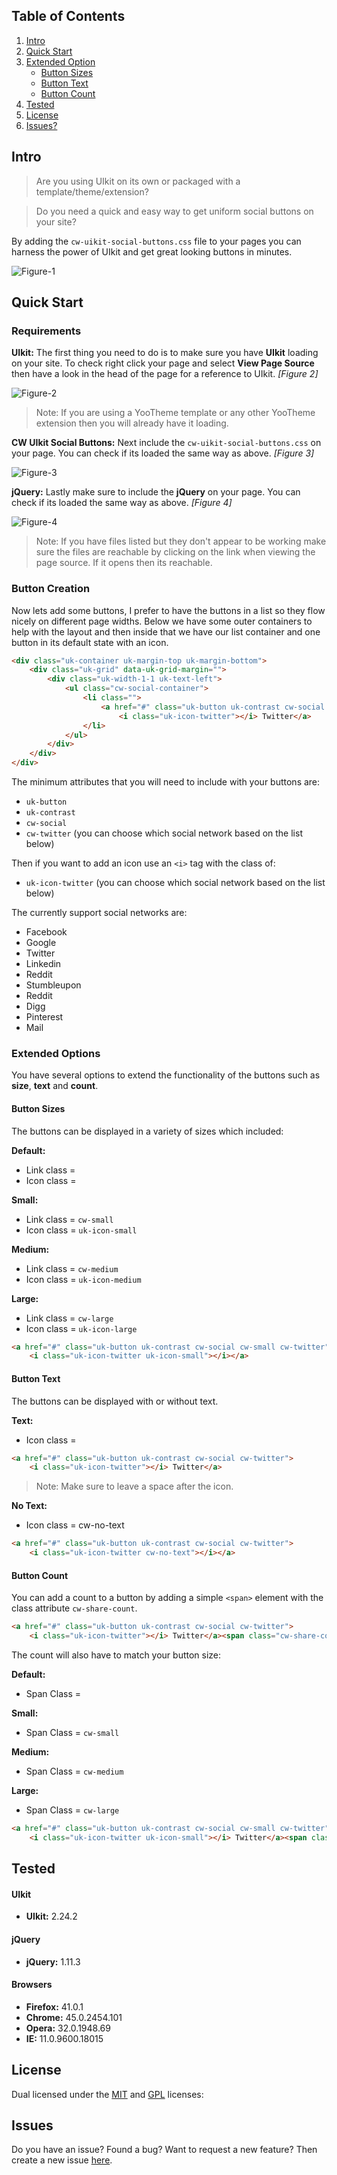 ## Table of Contents

1.  [Intro](#intro)
2.  [Quick Start](#qstart)
3.  [Extended Option](#options)
    -   [Button Sizes](#opt-size)
    -   [Button Text](#opt-text)
    -   [Button Count](#opt-count)
4.  [Tested](#tested)
5.  [License](#license)
6.  [Issues?](#issues)

## <a name="intro"></a>Intro

> Are you using UIkit on its own or packaged with a template/theme/extension?
 
> Do you need a quick and easy way to get uniform social buttons on your site? 

By adding the `cw-uikit-social-buttons.css` file to your pages you can harness the power of UIkit and get great looking buttons in minutes.

![Figure-1](http://cdn.coalaweb.com/images/github/uikit/cw-uikit-social/button-examples.png "Figure-1")

## <a name="qstart"></a>Quick Start

### Requirements

**UIkit:** The first thing you need to do is to make sure you have **UIkit** loading on your site. To check right click your page and select **View Page Source** then have a look in the head of the page for a reference to UIkit. *\[Figure 2\]*

![Figure-2](http://cdn.coalaweb.com/images/github/uikit/cw-uikit-social/include-uikit.png "Figure-2")

>  Note: If you are using a YooTheme template or any other YooTheme extension then you will already have it loading.

**CW UIkit Social Buttons:** Next include the `cw-uikit-social-buttons.css` on your page. You can check if its loaded the same way as above. *\[Figure 3\]*

![Figure-3](http://cdn.coalaweb.com/images/github/uikit/cw-uikit-social/include-social-css.png "Figure-3")

**jQuery:** Lastly make sure to include the **jQuery** on your page. You can check if its loaded the same way as above. *\[Figure 4\]*

![Figure-4](http://cdn.coalaweb.com/images/github/uikit/cw-uikit-social/include-jquery.png "Figure-4")

> Note: If you have files listed but they don't appear to be working make sure the files are reachable by clicking on the link when viewing the page source. If it opens then its reachable.

### Button Creation

Now lets add some buttons, I prefer to have the buttons in a list so they flow nicely on different page widths. Below we have some outer containers to help with the layout and then inside that we have our list container and one button in its default state with an icon.

```html
<div class="uk-container uk-margin-top uk-margin-bottom">
    <div class="uk-grid" data-uk-grid-margin="">
        <div class="uk-width-1-1 uk-text-left">
            <ul class="cw-social-container">
                <li class="">
                    <a href="#" class="uk-button uk-contrast cw-social cw-twitter">
                        <i class="uk-icon-twitter"></i> Twitter</a>
                </li>
            </ul>
        </div>
    </div>
</div>
```

The minimum attributes that you will need to include with your buttons are:

- `uk-button`
- `uk-contrast`
- `cw-social`
- `cw-twitter` (you can choose which social network based on the list below)

Then if you want to add an icon use an `<i>` tag with the class of:

- `uk-icon-twitter` (you can choose which social network based on the list below)

The currently support social networks are:

- Facebook
- Google
- Twitter
- Linkedin
- Reddit
- Stumbleupon
- Reddit
- Digg
- Pinterest
- Mail

### <a name="options"></a>Extended Options

You have several options to extend the functionality of the buttons such as **size**, **text** and **count**.

#### <a name="opt-size"></a>Button Sizes

The buttons can be displayed in a variety of sizes which included:

**Default:** 
- Link class = 
- Icon class = 

**Small:** 
- Link class = `cw-small`
- Icon class = `uk-icon-small`

**Medium:** 
- Link class = `cw-medium`
- Icon class = `uk-icon-medium`

**Large:** 
- Link class = `cw-large` 
- Icon class = `uk-icon-large`

```html
<a href="#" class="uk-button uk-contrast cw-social cw-small cw-twitter">
    <i class="uk-icon-twitter uk-icon-small"></i></a>
```

#### <a name="opt-text"></a>Button Text

The buttons can be displayed with or without text.

**Text:** 
- Icon class = 

```html
<a href="#" class="uk-button uk-contrast cw-social cw-twitter">
    <i class="uk-icon-twitter"></i> Twitter</a>
```

> Note: Make sure to leave a space after the icon.

**No Text:** 
- Icon class = cw-no-text

```html
<a href="#" class="uk-button uk-contrast cw-social cw-twitter">
    <i class="uk-icon-twitter cw-no-text"></i></a>
```

#### <a name="opt-count"></a>Button Count

You can add a count to a button by adding a simple `<span>` element with the class attribute `cw-share-count`.

```html
<a href="#" class="uk-button uk-contrast cw-social cw-twitter">
    <i class="uk-icon-twitter"></i> Twitter</a><span class="cw-share-count">313</span>
```

The count will also have to match your button size:

**Default:**
- Span Class = 

**Small:**
- Span Class = `cw-small`
 
**Medium:**
- Span Class = `cw-medium`
 
**Large:**
- Span Class = `cw-large`

```html
<a href="#" class="uk-button uk-contrast cw-social cw-small cw-twitter">
    <i class="uk-icon-twitter uk-icon-small"></i> Twitter</a><span class="cw-share-count cw-small">313</span> 
```

## <a name="tested"></a>Tested

#### UIkit
-   **UIkit:** 2.24.2

#### jQuery
-   **jQuery:** 1.11.3

#### Browsers
-   **Firefox:** 41.0.1
-   **Chrome:** 45.0.2454.101
-   **Opera:** 32.0.1948.69
-   **IE:** 11.0.9600.18015

## <a name="license"></a>License

Dual licensed under the [MIT](http://www.opensource.org/licenses/mit-license.php) and [GPL](http://www.gnu.org/licenses/gpl.html) licenses:

## <a name="issues"></a>Issues

Do you have an issue? Found a bug? Want to request a new feature? Then create a new issue [here](https://github.com/CoalaWeb/cw-uikit-social-buttons/issues).
